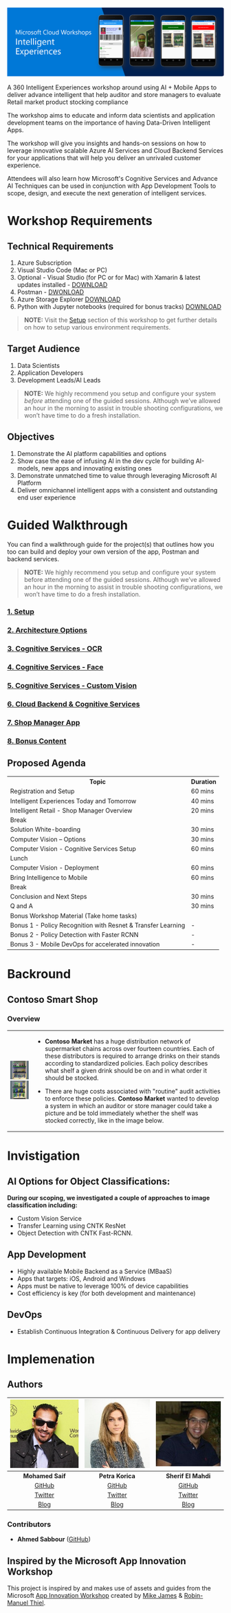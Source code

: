 ﻿![Banner](Res/banner.png)

A 360 Intelligent Experiences workshop around using AI + Mobile Apps to deliver advance intelligent that help auditor and store managers to evaluate Retail market product stocking compliance

The workshop aims to educate and inform data scientists and application development teams on the importance of having Data-Driven Intelligent Apps.

The workshop will give you insights and hands-on sessions on how to leverage innovative scalable Azure AI Services and Cloud Backend Services for your applications that will help you deliver an unrivaled customer experience.

Attendees will also learn how Microsoft's Cognitive Services and Advance AI Techniques can be used in conjunction with App Development Tools to scope, design, and execute the next generation of intelligent services. 


# Workshop Requirements



## Technical Requirements

1.	Azure Subscription 
2.	Visual Studio Code (Mac or PC)
3.	Optional - Visual Studio (for PC or for Mac) with Xamarin & latest updates installed - [DOWNLOAD](https://visualstudio.microsoft.com/downloads/)
4.	Postman - [DWONLOAD](https://www.getpostman.com/)
5.  Azure Storage Explorer [DOWNLOAD](https://azure.microsoft.com/en-us/features/storage-explorer/)
6.	Python with Jupyter notebooks (required for bonus tracks) [DOWNLOAD](http://jupyter.org/)

> **NOTE:** Visit the [Setup](WalkthroughGuide/01-Setup/README.md) section of this workshop to get further details on how to setup various environment requirements.

## Target Audience

1. Data Scientists  
2. Application Developers
3. Development Leads/AI Leads

> **NOTE:** We highly recommend you setup and configure your system *before* attending one of the guided sessions. Although we’ve allowed an hour in the morning to assist in trouble shooting configurations, we won’t have time to do a fresh installation.

## Objectives

1. Demonstrate the AI platform capabilities and options
2. Show case the ease of infusing AI in the dev cycle for building AI-models,  new apps and innovating existing ones
3. Demonstrate unmatched time to value through leveraging Microsoft AI Platform
4. Deliver omnichannel intelligent apps with a consistent and outstanding end user experience

# Guided Walkthrough

You can find a walkthrough guide for the project(s) that outlines how you too can build and deploy your own version of the app, Postman and backend services.

> **NOTE:** We highly recommend you setup and configure your system before attending one of the guided sessions. Although we’ve allowed an hour in the morning to assist in trouble shooting configurations, we won’t have time to do a fresh installation.

### [1. Setup](WalkthroughGuide/01-Setup/)

### [2. Architecture Options](WalkthroughGuide/02-ArchitectureOptions/)

### [3. Cognitive Services - OCR](WalkthroughGuide/03-CognitiveServices-OCR)

### [4. Cognitive Services - Face](WalkthroughGuide/04-CognitiveServices-Face)

### [5. Cognitive Services - Custom Vision](Walkthrough%20Guide/05%20Search)

### [6. Cloud Backend & Cognitive Services](WalkthroughGuide/06-CloudDeployment)

### [7. Shop Manager App](WalkthroughGuide/07-ShopManagerApp)

### [8. Bonus Content](WalkthroughGuide\Bonus)

## Proposed Agenda

<table>
<th>Topic</th>
<th>Duration</th>
<tr>
<td>Registration and Setup</td>
<td>60 mins</td>
<tr>
<tr>
<td>Intelligent Experiences Today and Tomorrow</td>
<td>40 mins</td>
</tr>
<tr>
<td>Intelligent Retail - Shop Manager Overview</td>
<td>20 mins</td>
</tr>
<tr>
<td colspan="2">Break</td>
</tr>
<tr>
<td>Solution White-boarding</td>
<td>30 mins</td>
</tr>
<tr>
<td>Computer Vision – Options</td>
<td>30 mins</td>
</tr>
<tr>
<td>Computer Vision - Cognitive Services Setup</td>
<td>60 mins</td>
</tr>
<tr>
<td colspan="2">Lunch</td>
</tr>
<td>Computer Vision - Deployment</td>
<td>60 mins</td>
</tr>
<tr>
<td>Bring Intelligence to Mobile</td>
<td>60 mins</td>
</tr>
<tr>
<td colspan="2">Break</td>
</tr>
<tr>
<td>Conclusion and Next Steps</td>
<td>30 mins</td>
</tr>
<tr>
<td>Q and A</td>
<td>30 mins</td>
</tr>
<tr>
<td colspan="2">Bonus Workshop Material (Take home tasks)</td>
</tr>
<tr>
<td>Bonus 1 - Policy Recognition with Resnet & Transfer Learning</td>
<td>-</td>
</tr>
<tr>
<td>Bonus 2 - Policy Detection with Faster RCNN</td>
<td>-</td>
</tr>
<tr>
<td>Bonus 3 - Mobile DevOps for accelerated innovation</td>
<td>-</td>
</tr>
</table>

# Backround

## Contoso Smart Shop

### Overview
<table>
    <tr>
        <td>
            <img src="Res/ai-store-policy-1.png" />
            <br/>
            <img src="Res/ai-store-policy-2.png" />
        </td>
        <td>

* **Contoso Market** has a huge distribution network of supermarket chains across over fourteen countries. Each of these distributors is required to arrange drinks on their stands according to standardized policies. Each policy describes what shelf a given drink should be on and in what order it should be stocked.​

* There are huge costs associated with "routine" audit activities to enforce these policies. **Contoso Market** wanted to develop a system in which an auditor or store manager could take a picture and be told immediately whether the shelf was stocked correctly, like in the image below.​
        </td>
    </tr>
</table>

# Invistigation

## AI Options for Object Classifications:
**During our scoping, we investigated a couple of approaches to image classification including:**
* Custom Vision Service
* Transfer Learning using CNTK ResNet 
* Object Detection with CNTK Fast-RCNN. 
## App Development
* Highly available Mobile Backend as a Service (MBaaS) 
* Apps that targets: iOS, Android and Windows
* Apps must be native to leverage 100% of device capabilities 
* Cost efficiency is key (for both development and maintenance)
## DevOps
* Establish Continuous Integration & Continuous Delivery for app delivery

# Implemenation



## Authors

|      ![Photo](Res/mohamed-saif.jpg)            |    ![Photo](Res/petra-korica.jpg)            |        ![Photo](Res/sherif-elmahdi.jpg)        |
|:----------------------------------------------:|:--------------------------------------------:|:----------------------------------------------:|
|                 **Mohamed Saif**               |            **Petra Korica**                  |                 **Sherif El Mahdi**            |
|     [GitHub](https://github.com/mohamedsaif)   | [GitHub](https://github.com/)                |  [GitHub](https://github.com/SherifElMahdi)    |
|  [Twitter](https://twitter.com/mohamedsaif101) | [Twitter](https://twitter.com/)              |        [Twitter](https://twitter.com/)         |
|         [Blog](http://blog.mohamedsaif.com)    |         [Blog](https://microsoft.com/)       |          [Blog](https://microsoft.com)         |



### Contributors

- **Ahmed Sabbour** ([GitHub](https://github.com/sabbour))

## Inspired by the Microsoft App Innovation Workshop
This project is inspired by and makes use of assets and guides from the Microsoft [App Innovation Workshop](https://github.com/Microsoft/app-innovation-workshop) created by [Mike James](https://github.com/MikeCodesDotNET) & [Robin-Manuel Thiel](https://github.com/robinmanuelthiel).
